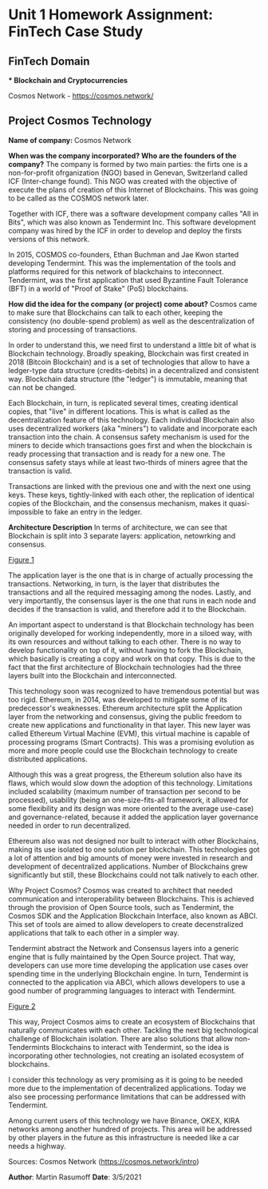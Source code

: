 # Unit 1 Homework Assignment: FinTech Case Study

<h2>FinTech Domain</h2>

<b>* Blockchain and Cryptocurrencies</b>


Cosmos Network - https://cosmos.network/</b>


<h2>Project Cosmos Technology</h2> 

<b>Name of company: </b> Cosmos Network

<b>When was the company incorporated? Who are the founders of the company?</b>
The company is formed by two main parties: the firts one is a non-for-profit ofrganization (NGO) based in Genevan, Switzerland called ICF (Inter-change found).  This NGO was created with the objective of execute the plans of creation of this Internet of Blockchains. This was going to be called as the COSMOS network later. 

Together with ICF, there was a software development company calles "All in Bits", which was also known as Tendermint Inc. This software development company was hired by the ICF in order to develop and deploy the firsts versions of this network.

In 2015, COSMOS co-founders, Ethan Buchman and Jae Kwon started developing Tendermint. This was the implementation of the tools and platforms required for this network of blackchains to inteconnect.  Tendermint, was the first application that used Byzantine Fault Tolerance (BFT) in a world of "Proof of Stake" (PoS) blockchains.
 
<b>How did the idea for the company (or project) come about?</b>
Cosmos came to make sure that Blockchains can talk to each other, keeping the consistency (no double-spend problem) as well as the descentralization of storing and processing of transactions.

In order to understand this, we need first to understand a little bit of what is Blockchain technology. Broadly speaking, Blockchain was first created in 2018 (Bitcoin Blockchain) and is a set of technologies that allow to have a ledger-type data structure  (credits-debits) in a decentralized and consistent way. Blockchain data structure (the "ledger") is immutable, meaning that can not be changed. 

Each Blockchain, in turn, is replicated several times, creating identical copies, that "live" in different locations. This is what is called as the decentralization feature of this technology. Each individual Blockchain also uses decentralized workers (aka "miners") to validate and incorporate each transaction into the chain. A consensus safety mechanism is used for the miners to decide which transactions goes first and when the blockchain is ready processing that transaction and is ready for a new one. The consensus safety stays while at least two-thirds of miners agree that the transaction is valid.  

Transactions are linked with the previous one and with the next one using keys. These keys, tightly-linked with each other, the replication of identical copies of the Blockchain, and the consensus mechanism, makes it quasi-impossible to fake an entry in the ledger.

<b>Architecture Description</b>
In terms of architecture, we can see that Blockchain is split into 3 separate layers: application, netowrking and consensus.

[Figure 1](https://github.com/mrasumof/fintech-hw1/tree/main/images)

The application layer is the one that is in charge of actually processing the transactions. Networking, in turn, is the layer that distributes the transactions and all the required messaging among the nodes. Lastly, and very importantly, the consensus layer is the one that runs in each node and decides if the transaction is valid, and therefore add it to the Blockchain.

An important aspect to understand is that Blockchain technology has been originally developed for working independently, more in a siloed way, with its own resources and without talking to each other. There is no way to develop functionality on top of it, without having to fork the Blockchain, which basically is creating a copy and work on that copy. This is due to the fact that the first architecture of Blockchain technologies had the three layers built into the Blockchain and interconnected.

This technology soon was recognized to have tremendous potential but was too rigid. Ethereum, in 2014, was developed to mitigate some of its predecessor's weaknesses. Ethereum architecture split the Application layer from the networking and consensus, giving the public freedom to create new applications and functionality in that layer. This new layer was called Ethereum Virtual Machine (EVM), this virtual machine is capable of processing programs (Smart Contracts). This was a promising evolution as more and more people could use the Blockchain technology to create distributed applications.

Although this was a great progress, the Ethereum solution also have its flaws, which would slow down the adoption of this technology. Limitations included scalability (maximum number of transaction per second to be processed), usability (being an one-size-fits-all framework, it allowed for some flexibility and its design was more oriented to the average use-case) and governance-related, because it added the application layer governance needed in order to run decentralized.

Ethereum also was not designed nor built to interact with other Blockchains, making its use isolated to one solution per blockchain. This technologies got a lot of attention and big amounts of money were invested in research and development of decentralized applications. Number of Blockchains grew significantly but still, these Blockchains could not talk natively to each other.

Why Project Cosmos?
Cosmos was created to architect that needed communication and interoperability between Blockchains. This is achieved through the provision of Open Source tools, such as Tendermint, the Cosmos SDK and the Application Blockchain Interface, also known as ABCI. This set of tools are aimed to allow developers to create decenstralized applications that talk to each other in a simpler way.

Tendermint abstract the Network and Consensus layers into a generic engine that is fully maintained by the Open Source project. That way, developers can use more time developing the application use cases over spending time in the underlying Blockchain engine. In turn, Tendermint is connected to the application via ABCI, which allows developers to use a good number of programming languages to interact with Tendermint.

[Figure 2](./images/fig3.jpg)

This way, Project Cosmos aims to create an ecosystem of Blockchains that naturally communicates with each other. Tackling the next big technological challenge of Blockchain isolation. There are also solutions that allow non-Tendermints Blockchains to interact with Tendermint, so the idea is incorporating other technologies, not creating an isolated ecosystem of blockchains.

I consider this technology as very promising as it is going to be needed more due to the implementation of decentralized applications. Today we also see processing performance limitations that can be addressed with Tendermint.

Among current users of this technology we have Binance, OKEX, KIRA networks among another hundred of projects. This area will be addressed by other players in the future as this infrastructure is needed like a car needs a highway.

Sources: Cosmos Network (https://cosmos.network/intro)

<b>Author</b>: Martin Rasumoff
<b>Date</b>: 3/5/2021
